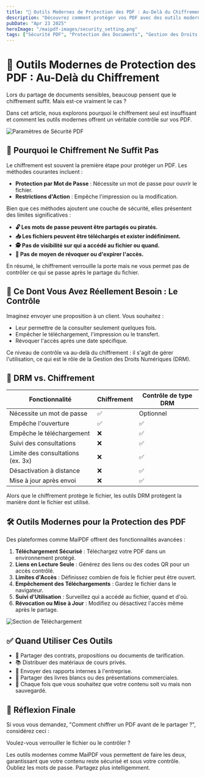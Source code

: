 ```yaml
---
title: "🔐 Outils Modernes de Protection des PDF : Au-Delà du Chiffrement"
description: "Découvrez comment protéger vos PDF avec des outils modernes qui vont au-delà des méthodes traditionnelles de chiffrement."
pubDate: "Apr 23 2025"
heroImage: "/maipdf-images/security_setting.png"
tags: ["Sécurité PDF", "Protection des Documents", "Gestion des Droits Numériques", "Chiffrement"]
---
```


# 🔐 Outils Modernes de Protection des PDF : Au-Delà du Chiffrement

<div class="intro-panel">
  <p>Lors du partage de documents sensibles, beaucoup pensent que le chiffrement suffit. Mais est-ce vraiment le cas ?</p>
  <p>Dans cet article, nous explorons pourquoi le chiffrement seul est insuffisant et comment les outils modernes offrent un véritable contrôle sur vos PDF.</p>
</div>

![Paramètres de Sécurité PDF](/maipdf-images/security_setting.png)

## 🔑 Pourquoi le Chiffrement Ne Suffit Pas

Le chiffrement est souvent la première étape pour protéger un PDF. Les méthodes courantes incluent :

- **Protection par Mot de Passe** : Nécessite un mot de passe pour ouvrir le fichier.
- **Restrictions d'Action** : Empêche l'impression ou la modification.

Bien que ces méthodes ajoutent une couche de sécurité, elles présentent des limites significatives :

- **🔓 Les mots de passe peuvent être partagés ou piratés.**
- **📥 Les fichiers peuvent être téléchargés et exister indéfiniment.**
- **🕵️ Pas de visibilité sur qui a accédé au fichier ou quand.**
- **🔁 Pas de moyen de révoquer ou d'expirer l'accès.**

En résumé, le chiffrement verrouille la porte mais ne vous permet pas de contrôler ce qui se passe après le partage du fichier.

## 🧠 Ce Dont Vous Avez Réellement Besoin : Le Contrôle

Imaginez envoyer une proposition à un client. Vous souhaitez :

- Leur permettre de la consulter seulement quelques fois.
- Empêcher le téléchargement, l'impression ou le transfert.
- Révoquer l'accès après une date spécifique.

Ce niveau de contrôle va au-delà du chiffrement : il s'agit de gérer l'utilisation, ce qui est le rôle de la Gestion des Droits Numériques (DRM).

## 🔐 DRM vs. Chiffrement

| Fonctionnalité           | Chiffrement | Contrôle de type DRM |
|--------------------------|-------------|-----------------------|
| Nécessite un mot de passe| ✅          | Optionnel            |
| Empêche l'ouverture      | ✅          | ✅                   |
| Empêche le téléchargement| ❌          | ✅                   |
| Suivi des consultations  | ❌          | ✅                   |
| Limite des consultations (ex. 3x) | ❌ | ✅                   |
| Désactivation à distance | ❌          | ✅                   |
| Mise à jour après envoi  | ❌          | ✅                   |

Alors que le chiffrement protège le fichier, les outils DRM protègent la manière dont le fichier est utilisé.

## 🛠 Outils Modernes pour la Protection des PDF

Des plateformes comme MaiPDF offrent des fonctionnalités avancées :

1. **Téléchargement Sécurisé** : Téléchargez votre PDF dans un environnement protégé.
2. **Liens en Lecture Seule** : Générez des liens ou des codes QR pour un accès contrôlé.
3. **Limites d'Accès** : Définissez combien de fois le fichier peut être ouvert.
4. **Empêchement des Téléchargements** : Gardez le fichier dans le navigateur.
5. **Suivi d'Utilisation** : Surveillez qui a accédé au fichier, quand et d'où.
6. **Révocation ou Mise à Jour** : Modifiez ou désactivez l'accès même après le partage.

![Section de Téléchargement](/maipdf-images/upload_section.png)

## ✅ Quand Utiliser Ces Outils

- 📄 Partager des contrats, propositions ou documents de tarification.
- 📚 Distribuer des matériaux de cours privés.
- 🧠 Envoyer des rapports internes à l'entreprise.
- 🧾 Partager des livres blancs ou des présentations commerciales.
- 🔐 Chaque fois que vous souhaitez que votre contenu soit vu mais non sauvegardé.

## 🧭 Réflexion Finale

Si vous vous demandez, "Comment chiffrer un PDF avant de le partager ?", considérez ceci :

Voulez-vous verrouiller le fichier ou le contrôler ?

Les outils modernes comme MaiPDF vous permettent de faire les deux, garantissant que votre contenu reste sécurisé et sous votre contrôle. Oubliez les mots de passe. Partagez plus intelligemment.